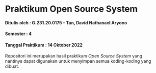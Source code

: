 # Praktikum Open Source System
#### Ditulis oleh : G.231.20.0175 - Tan, David Nathanael Aryono
#### Semester : 4
#### Tanggal Praktikum : 14 Oktober 2022
Repositori ini merupakan hasil praktikum *Open Source System* yang nantinya dapat digunakan untuk menyimpan semua koding-koding yang dibuat.
